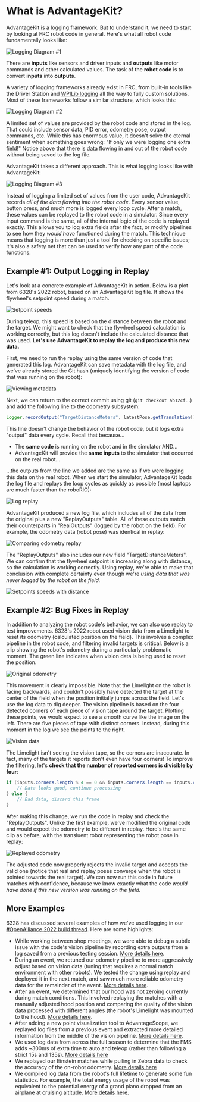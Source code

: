 # What is AdvantageKit?

AdvantageKit is a logging framework. But to understand it, we need to start by looking at FRC robot code in general. Here's what all robot code fundamentally looks like:

![Logging Diagram #1](resources/what-is-diagram-1.png)

There are **inputs** like sensors and driver inputs and **outputs** like motor commands and other calculated values. The task of the **robot code** is to convert **inputs** into **outputs**.

A variety of logging frameworks already exist in FRC, from built-in tools like the Driver Station and [WPILib logging](https://docs.wpilib.org/en/stable/docs/software/telemetry/datalog.html) all the way to fully custom solutions. Most of these frameworks follow a similar structure, which looks this:

![Logging Diagram #2](resources/what-is-diagram-2.png)

A limited set of values are provided by the robot code and stored in the log. That could include sensor data, PID error, odometry pose, output commands, etc. While this has enormous value, it doesn't solve the eternal sentiment when something goes wrong: "If only we were logging one extra field!" Notice above that there is data flowing in and out of the robot code without being saved to the log file.

AdvantageKit takes a different approach. This is what logging looks like with AdvantageKit:

![Logging Diagram #3](resources/what-is-diagram-3.png)

Instead of logging a limited set of values from the user code, AdvantageKit records _all of the data flowing into the robot code_. Every sensor value, button press, and much more is logged every loop cycle. After a match, these values can be replayed to the robot code in a simulator. Since every input command is the same, all of the internal logic of the code is replayed exactly. This allows you to log extra fields after the fact, or modify pipelines to see how they _would have_ functioned during the match. This technique means that logging is more than just a tool for checking on specific issues; it's also a safety net that can be used to verify how any part of the code functions.

## Example #1: Output Logging in Replay

Let's look at a concrete example of AdvantageKit in action. Below is a plot from 6328's 2022 robot, based on an AdvantageKit log file. It shows the flywheel's setpoint speed during a match.

![Setpoint speeds](resources/example-1.png)

During teleop, this speed is based on the distance between the robot and the target. We might want to check that the flywheel speed calculation is working correctly, but this log doesn't include the calculated distance that was used. **Let's use AdvantageKit to replay the log and produce this new data.**

First, we need to run the replay using the same version of code that generated this log. AdvantageKit can save metadata with the log file, and we've already stored the Git hash (uniquely identifying the version of code that was running on the robot):

![Viewing metadata](resources/example-2.png)

Next, we can return to the correct commit using git (`git checkout ab12cf`...) and add the following line to the odometry subsystem:

```java
Logger.recordOutput("TargetDistanceMeters", latestPose.getTranslation().getDistance(FieldConstants.hubCenter));
```

This line doesn't change the behavior of the robot code, but it logs extra "output" data every cycle. Recall that because...

- The **same code** is running on the robot and in the simulator AND...
- AdvantageKit will provide the **same inputs** to the simulator that occurred on the real robot...

...the outputs from the line we added are the same as if we were logging this data on the real robot. When we start the simulator, AdvantageKit loads the log file and replays the loop cycles as quickly as possible (most laptops are much faster than the roboRIO):

![Log replay](resources/example-3.gif)

AdvantageKit produced a new log file, which includes all of the data from the original plus a new "ReplayOutputs" table. All of these outputs match their counterparts in "RealOutputs" (logged by the robot on the field). For example, the odometry data (robot pose) was identical in replay:

![Comparing odometry replay](resources/example-4.gif)

The "ReplayOutputs" also includes our new field "TargetDistanceMeters". We can confirm that the flywheel setpoint is increasing along with distance, so the calculation is working correctly. Using replay, we're able to make that conclusion with complete certainty even though we're _using data that was never logged by the robot on the field._

![Setpoints speeds with distance](resources/example-5.png)

## Example #2: Bug Fixes in Replay

In addition to analyzing the robot code's behavior, we can also use replay to test improvements. 6328's 2022 robot used vision data from a Limelight to reset its odometry (calculated position on the field). This involves a complex pipeline in the robot code, and filtering invalid targets is critical. Below is a clip showing the robot's odometry during a particularly problematic moment. The green line indicates when vision data is being used to reset the position.

![Original odometry](resources/example-6.gif)

This movement is clearly impossible. Note that the Limelight on the robot is facing backwards, and couldn't possibly have detected the target at the center of the field when the position initially jumps across the field. Let's use the log data to dig deeper. The vision pipeline is based on the four detected corners of each piece of vision tape around the target. Plotting these points, we would expect to see a smooth curve like the image on the left. There are five pieces of tape with distinct corners. Instead, during this moment in the log we see the points to the right.

![Vision data](resources/example-7.png)

The Limelight isn't seeing the vision tape, so the corners are inaccurate. In fact, many of the targets it reports don't even have four corners! To improve the filtering, let's **check that the number of reported corners is divisible by four**:

```java
if (inputs.cornerX.length % 4 == 0 && inputs.cornerX.length == inputs.cornerY.length) {
    // Data looks good, continue processing
} else {
    // Bad data, discard this frame
}
```

After making this change, we run the code in replay and check the "ReplayOutputs". Unlike the first example, we've modified the original code and would expect the odometry to be different in replay. Here's the same clip as before, with the transluent robot representing the robot pose in replay:

![Replayed odometry](resources/example-8.gif)

The adjusted code now properly rejects the invalid target and accepts the valid one (notice that real and replay poses converge when the robot is pointed towards the real target). We can now run this code in future matches with confidence, because we know exactly what the code _would have done if this new version was running on the field._

## More Examples

6328 has discussed several examples of how we've used logging in our [#OpenAlliance 2022 build thread](https://www.chiefdelphi.com/t/frc-6328-mechanical-advantage-2022-build-thread). Here are some highlights:

- While working between shop meetings, we were able to debug a subtle issue with the code's vision pipeline by recording extra outputs from a log saved from a previous testing session. [More details here](https://www.chiefdelphi.com/t/frc-6328-mechanical-advantage-2022-build-thread/398645/21#logging).
- During an event, we retuned our odometry pipeline to more aggressively adjust based on vision data (tuning that requires a normal match environment with other robots). We tested the change using replay and deployed it in the next match, and saw much more reliable odometry data for the remainder of the event. [More details here](https://www.chiefdelphi.com/t/frc-6328-mechanical-advantage-2022-build-thread/398645/112#odometry-tuning).
- After an event, we determined that our hood was not zeroing currently during match conditions. This involved replaying the matches with a manually adjusted hood position and comparing the quality of the vision data processed with different angles (the robot's Limelight was mounted to the hood). [More details here](https://www.chiefdelphi.com/t/frc-6328-mechanical-advantage-2022-build-thread/398645/145#software-jonahb55).
- After adding a new point visualization tool to AdvantageScope, we replayed log files from a previous event and extracted more detailed information from the middle of the vision pipeline. [More details here](https://www.chiefdelphi.com/t/frc-6328-mechanical-advantage-2022-build-thread/398645/112#odometry-tuning).
- We used log data from across the full season to determine that the FMS adds ~300ms of extra time to auto and teleop (rather than following a strict 15s and 135s). [More details here](https://www.chiefdelphi.com/t/frc-6328-mechanical-advantage-2022-build-thread/398645/112#how-long-is-a-match)
- We replayed our Einstein matches while pulling in Zebra data to check the accuracy of the on-robot odometry. [More details here](https://www.chiefdelphi.com/t/frc-6328-mechanical-advantage-2022-build-thread/398645/134#zebra-analysis)
- We compiled log data from the robot's full lifetime to generate some fun statistics. For example, the total energy usage of the robot was equivalent to the potential energy of a grand piano dropped from an airplane at cruising altitude. [More details here](https://www.chiefdelphi.com/t/frc-6328-mechanical-advantage-2022-build-thread/398645/134#software-update-9-beware-of-falling-pianos).
